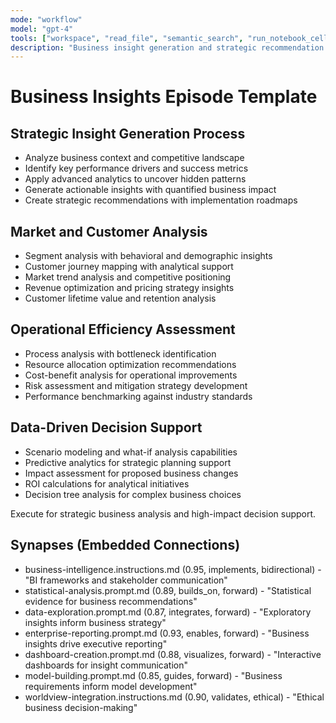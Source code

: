 ```yaml
---
mode: "workflow"
model: "gpt-4"
tools: ["workspace", "read_file", "semantic_search", "run_notebook_cell"]
description: "Business insight generation and strategic recommendation workflows"
---
```


# Business Insights Episode Template

## Strategic Insight Generation Process
- Analyze business context and competitive landscape
- Identify key performance drivers and success metrics
- Apply advanced analytics to uncover hidden patterns
- Generate actionable insights with quantified business impact
- Create strategic recommendations with implementation roadmaps

## Market and Customer Analysis
- Segment analysis with behavioral and demographic insights
- Customer journey mapping with analytical support
- Market trend analysis and competitive positioning
- Revenue optimization and pricing strategy insights
- Customer lifetime value and retention analysis

## Operational Efficiency Assessment
- Process analysis with bottleneck identification
- Resource allocation optimization recommendations
- Cost-benefit analysis for operational improvements
- Risk assessment and mitigation strategy development
- Performance benchmarking against industry standards

## Data-Driven Decision Support
- Scenario modeling and what-if analysis capabilities
- Predictive analytics for strategic planning support
- Impact assessment for proposed business changes
- ROI calculations for analytical initiatives
- Decision tree analysis for complex business choices

Execute for strategic business analysis and high-impact decision support.

## Synapses (Embedded Connections)
- business-intelligence.instructions.md (0.95, implements, bidirectional) - "BI frameworks and stakeholder communication"
- statistical-analysis.prompt.md (0.89, builds_on, forward) - "Statistical evidence for business recommendations"
- data-exploration.prompt.md (0.87, integrates, forward) - "Exploratory insights inform business strategy"
- enterprise-reporting.prompt.md (0.93, enables, forward) - "Business insights drive executive reporting"
- dashboard-creation.prompt.md (0.88, visualizes, forward) - "Interactive dashboards for insight communication"
- model-building.prompt.md (0.85, guides, forward) - "Business requirements inform model development"
- worldview-integration.instructions.md (0.90, validates, ethical) - "Ethical business decision-making"
